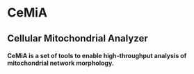 # CeMiA
## Cellular Mitochondrial Analyzer 
#### CeMiA is a set of tools to enable high-throughput analysis of mitochondrial network morphology.
